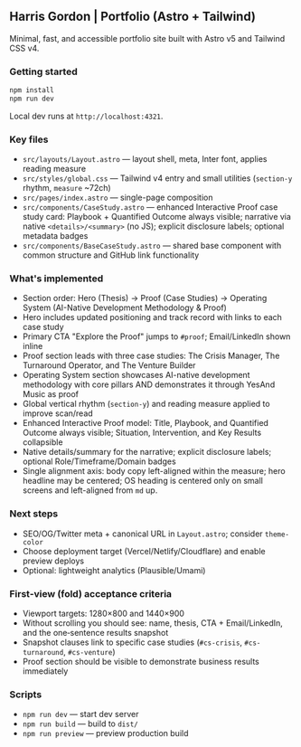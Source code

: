## Harris Gordon | Portfolio (Astro + Tailwind)

Minimal, fast, and accessible portfolio site built with Astro v5 and Tailwind CSS v4.

### Getting started

```bash
npm install
npm run dev
```

Local dev runs at `http://localhost:4321`.

### Key files
- `src/layouts/Layout.astro` — layout shell, meta, Inter font, applies reading measure
- `src/styles/global.css` — Tailwind v4 entry and small utilities (`section-y` rhythm, `measure` ~72ch)
- `src/pages/index.astro` — single-page composition
- `src/components/CaseStudy.astro` — enhanced Interactive Proof case study card: Playbook + Quantified Outcome always visible; narrative via native `<details>/<summary>` (no JS); explicit disclosure labels; optional metadata badges
- `src/components/BaseCaseStudy.astro` — shared base component with common structure and GitHub link functionality

### What's implemented
- Section order: Hero (Thesis) → Proof (Case Studies) → Operating System (AI-Native Development Methodology & Proof)
- Hero includes updated positioning and track record with links to each case study
- Primary CTA "Explore the Proof" jumps to `#proof`; Email/LinkedIn shown inline
- Proof section leads with three case studies: The Crisis Manager, The Turnaround Operator, and The Venture Builder
- Operating System section showcases AI-native development methodology with core pillars AND demonstrates it through YesAnd Music as proof
- Global vertical rhythm (`section-y`) and reading measure applied to improve scan/read
- Enhanced Interactive Proof model: Title, Playbook, and Quantified Outcome always visible; Situation, Intervention, and Key Results collapsible
- Native details/summary for the narrative; explicit disclosure labels; optional Role/Timeframe/Domain badges
- Single alignment axis: body copy left-aligned within the measure; hero headline may be centered; OS heading is centered only on small screens and left-aligned from `md` up.

### Next steps
- SEO/OG/Twitter meta + canonical URL in `Layout.astro`; consider `theme-color`
- Choose deployment target (Vercel/Netlify/Cloudflare) and enable preview deploys
- Optional: lightweight analytics (Plausible/Umami)

### First‑view (fold) acceptance criteria
- Viewport targets: 1280×800 and 1440×900
- Without scrolling you should see: name, thesis, CTA + Email/LinkedIn, and the one‑sentence results snapshot
- Snapshot clauses link to specific case studies (`#cs-crisis`, `#cs-turnaround`, `#cs-venture`)
- Proof section should be visible to demonstrate business results immediately

### Scripts
- `npm run dev` — start dev server
- `npm run build` — build to `dist/`
- `npm run preview` — preview production build
